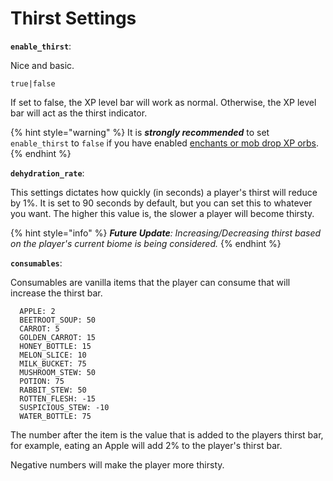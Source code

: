 # Thirst Settings

**`enable_thirst`**:

Nice and basic.

`true|false`

If set to false, the XP level bar will work as normal. Otherwise, the XP level bar will act as the thirst indicator.

{% hint style="warning" %}
It is _**strongly recommended**_ to set `enable_thirst` to `false` if you have enabled [enchants or mob drop XP orbs](enchant-settings.md).
{% endhint %}

**`dehydration_rate`**:

This settings dictates how quickly (in seconds) a player's thirst will reduce by 1%. It is set to 90 seconds by default, but you can set this to whatever you want. The higher this value is, the slower a player will become thirsty.

{% hint style="info" %}
_**Future Update**: Increasing/Decreasing thirst based on the player's current biome is being considered._&#x20;
{% endhint %}

**`consumables`**:

Consumables are vanilla items that the player can consume that will increase the thirst bar.

```
  APPLE: 2
  BEETROOT_SOUP: 50
  CARROT: 5
  GOLDEN_CARROT: 15
  HONEY_BOTTLE: 15
  MELON_SLICE: 10
  MILK_BUCKET: 75
  MUSHROOM_STEW: 50
  POTION: 75
  RABBIT_STEW: 50
  ROTTEN_FLESH: -15
  SUSPICIOUS_STEW: -10
  WATER_BOTTLE: 75
```

The number after the item is the value that is added to the players thirst bar, for example, eating an Apple will add 2% to the player's thirst bar.

Negative numbers will make the player more thirsty.
